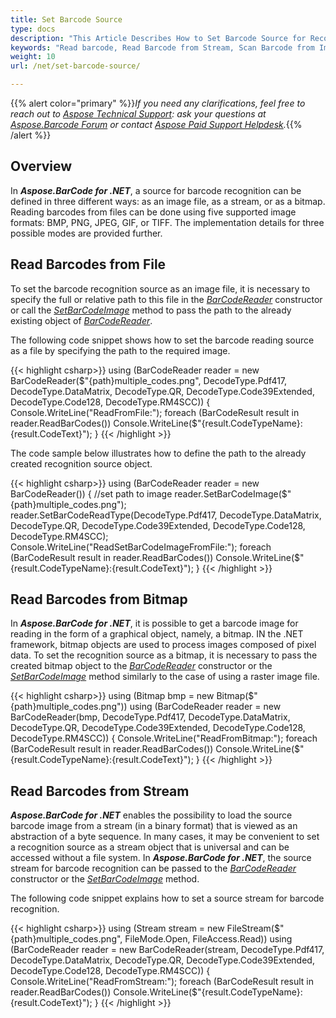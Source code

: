 ```yaml
---
title: Set Barcode Source
type: docs
description: "This Article Describes How to Set Barcode Source for Recognition"
keywords: "Read barcode, Read Barcode from Stream, Scan Barcode from Image, Many Barcodes in One Image, Read PDF417 Barcode, Barcode in WPF Project, Aspose.BarCode, Read Barcode C#"
weight: 10
url: /net/set-barcode-source/

---
```


{{% alert color="primary" %}}*If you need any clarifications, feel free to reach out to [Aspose Technical Support](/barcode/net/technical-support/): ask your questions at [Aspose.Barcode Forum](https://forum.aspose.com/c/barcode/13) or contact [Aspose Paid Support Helpdesk](https://helpdesk.aspose.com/).*{{% /alert %}}

## **Overview**

In ***Aspose.BarCode for .NET***, a source for barcode recognition can be defined in three different ways: as an image file, as a stream, or as a bitmap. Reading barcodes from files can be done using five supported image formats: BMP, PNG, JPEG, GIF, or TIFF. The implementation details for three possible modes are provided further. 

## **Read Barcodes from File**
To set the barcode recognition source as an image file, it is necessary to specify the full or relative path to this file in the [*BarCodeReader*](https://reference.aspose.com/barcode/net/aspose.barcode.barcoderecognition/barcodereader) constructor or call the [*SetBarCodeImage*](https://reference.aspose.com/barcode/net/aspose.barcode.barcoderecognition.barcodereader/setbarcodeimage/methods/4) method to pass the path to the already existing object of [*BarCodeReader*](https://reference.aspose.com/barcode/net/aspose.barcode.barcoderecognition/barcodereader).  
  
The following code snippet shows how to set the barcode reading source as a file by specifying the path to the required image.

{{< highlight csharp>}}
using (BarCodeReader reader = new BarCodeReader($"{path}multiple_codes.png", DecodeType.Pdf417, DecodeType.DataMatrix, DecodeType.QR,
    DecodeType.Code39Extended, DecodeType.Code128, DecodeType.RM4SCC))
{
    Console.WriteLine("ReadFromFile:");
    foreach (BarCodeResult result in reader.ReadBarCodes())
        Console.WriteLine($"{result.CodeTypeName}:{result.CodeText}");
}
{{< /highlight >}}
  
The code sample below illustrates how to define the path to the already created recognition source object.
  
{{< highlight csharp>}}
using (BarCodeReader reader = new BarCodeReader())
{
    //set path to image
    reader.SetBarCodeImage($"{path}multiple_codes.png");
    reader.SetBarCodeReadType(DecodeType.Pdf417, DecodeType.DataMatrix, DecodeType.QR, DecodeType.Code39Extended, DecodeType.Code128, DecodeType.RM4SCC);
    Console.WriteLine("ReadSetBarCodeImageFromFile:");
    foreach (BarCodeResult result in reader.ReadBarCodes())
        Console.WriteLine($"{result.CodeTypeName}:{result.CodeText}");
}
{{< /highlight >}}

## **Read Barcodes from Bitmap**
In ***Aspose.BarCode for .NET***, it is possible to get a barcode image for reading in the form of a graphical object, namely, a bitmap. IN the .NET framework, bitmap objects are used to process images composed of pixel data. To set the recognition source as a bitmap, it is necessary to pass the created bitmap object to the [*BarCodeReader*](https://reference.aspose.com/barcode/net/aspose.barcode.barcoderecognition/barcodereader) constructor or the [*SetBarCodeImage*](https://reference.aspose.com/barcode/net/aspose.barcode.barcoderecognition.barcodereader/setbarcodeimage/methods/4) method similarly to the case of using a raster image file.
  
{{< highlight csharp>}}
using (Bitmap bmp = new Bitmap($"{path}multiple_codes.png"))
using (BarCodeReader reader = new BarCodeReader(bmp, DecodeType.Pdf417, DecodeType.DataMatrix, DecodeType.QR,
    DecodeType.Code39Extended, DecodeType.Code128, DecodeType.RM4SCC))
{
    Console.WriteLine("ReadFromBitmap:");
    foreach (BarCodeResult result in reader.ReadBarCodes())
        Console.WriteLine($"{result.CodeTypeName}:{result.CodeText}");
}
{{< /highlight >}}

## **Read Barcodes from Stream**
***Aspose.BarCode for .NET*** enables the possibility to load the source barcode image from a stream (in a binary format) that is viewed as an abstraction of a byte sequence. In many cases, it may be convenient to set a recognition source as a stream object that is universal and can be accessed without a file system. In ***Aspose.BarCode for .NET***, the source stream for barcode recognition can be passed to the [*BarCodeReader*](https://reference.aspose.com/barcode/net/aspose.barcode.barcoderecognition/barcodereader) constructor or the [*SetBarCodeImage*](https://reference.aspose.com/barcode/net/aspose.barcode.barcoderecognition.barcodereader/setbarcodeimage/methods/4) method.
  
The following code snippet explains how to set a source stream for barcode recognition.

{{< highlight csharp>}}
using (Stream stream = new FileStream($"{path}multiple_codes.png", FileMode.Open, FileAccess.Read))
using (BarCodeReader reader = new BarCodeReader(stream, DecodeType.Pdf417, DecodeType.DataMatrix, DecodeType.QR,
    DecodeType.Code39Extended, DecodeType.Code128, DecodeType.RM4SCC))
{
    Console.WriteLine("ReadFromStream:");
    foreach (BarCodeResult result in reader.ReadBarCodes())
        Console.WriteLine($"{result.CodeTypeName}:{result.CodeText}");
}
{{< /highlight >}}

